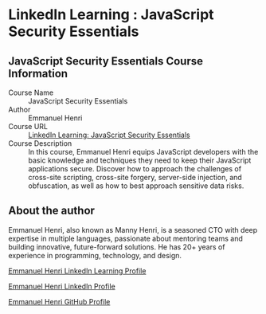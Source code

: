 # LinkedIn Learning : JavaScript Security Essentials 

## JavaScript Security Essentials Course Information
<dl>
  <dt>Course Name</dt>
  <dd>JavaScript Security Essentials</dd>

  <dt>Author</dt>
  <dd>Emmanuel Henri</dd>

  <dt>Course URL</dt> 
  <dd><a href="https://www.linkedin.com/learning/javascript-security-essentials-24909562">LinkedIn Learning: JavaScript Security Essentials</a></dd>
  
  <dt>Course Description</dt>
  <dd>In this course, Emmanuel Henri equips JavaScript developers with the basic knowledge and techniques they need to keep their JavaScript applications secure. Discover how to approach the challenges of cross-site scripting, cross-site forgery, server-side injection, and obfuscation, as well as how to best approach sensitive data risks.</dd>
</dl>

## About the author
Emmanuel Henri, also known as Manny Henri, is a seasoned CTO with deep expertise in multiple languages, passionate about mentoring teams and building innovative, future-forward solutions. He has 20+ years of experience in programming, technology, and design.

[Emmanuel Henri LinkedIn Learning Profile](https://www.linkedin.com/learning/instructors/emmanuel-henri)

[Emmanuel Henri LinkedIn Profile](https://www.linkedin.com/in/mannyhenri)

[Emmanuel Henri GitHub Profile](https://github.com/mannyhenri)

